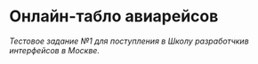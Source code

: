# Онлайн-табло авиарейсов
*Тестовое задание №1 для поступления в Школу разработчкив интерфейсов в Москве.*

